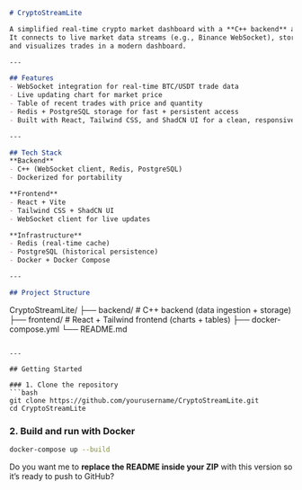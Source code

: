 

```markdown
# CryptoStreamLite

A simplified real-time crypto market dashboard with a **C++ backend** and **React + Tailwind frontend**.  
It connects to live market data streams (e.g., Binance WebSocket), stores data in **Redis** and **PostgreSQL**,  
and visualizes trades in a modern dashboard.

---

## Features
- WebSocket integration for real-time BTC/USDT trade data  
- Live updating chart for market price  
- Table of recent trades with price and quantity  
- Redis + PostgreSQL storage for fast + persistent access  
- Built with React, Tailwind CSS, and ShadCN UI for a clean, responsive frontend  

---

## Tech Stack
**Backend**
- C++ (WebSocket client, Redis, PostgreSQL)  
- Dockerized for portability  

**Frontend**
- React + Vite  
- Tailwind CSS + ShadCN UI  
- WebSocket client for live updates  

**Infrastructure**
- Redis (real-time cache)  
- PostgreSQL (historical persistence)  
- Docker + Docker Compose  

---

## Project Structure
```

CryptoStreamLite/
├── backend/        # C++ backend (data ingestion + storage)
├── frontend/       # React + Tailwind frontend (charts + tables)
├── docker-compose.yml
└── README.md

````

---

## Getting Started

### 1. Clone the repository
```bash
git clone https://github.com/yourusername/CryptoStreamLite.git
cd CryptoStreamLite
````

### 2. Build and run with Docker

```bash
docker-compose up --build
```

Do you want me to **replace the README inside your ZIP** with this version so it’s ready to push to GitHub?
```

